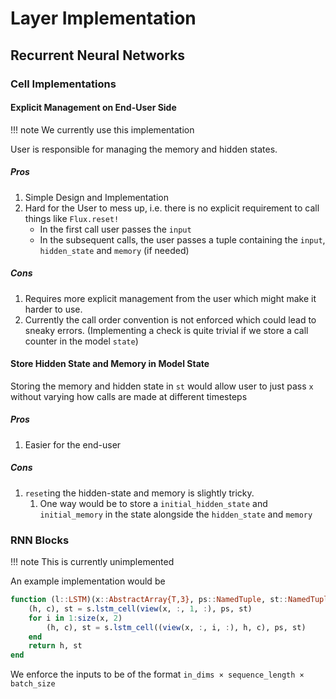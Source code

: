 # Layer Implementation

## Recurrent Neural Networks

### Cell Implementations

#### Explicit Management on End-User Side

!!! note
    We currently use this implementation

User is responsible for managing the memory and hidden states.

##### Pros

1. Simple Design and Implementation
2. Hard for the User to mess up, i.e. there is no explicit requirement to call things like `Flux.reset!`
    * In the first call user passes the `input`
    * In the subsequent calls, the user passes a tuple containing the `input`, `hidden_state` and `memory` (if needed)

##### Cons

1. Requires more explicit management from the user which might make it harder to use.
2. Currently the call order convention is not enforced which could lead to sneaky errors. (Implementing a check is quite trivial if we store a call counter in the model `state`)


#### Store Hidden State and Memory in Model State

Storing the memory and hidden state in `st` would allow user to just pass `x` without varying how calls are made at different timesteps

##### Pros

1. Easier for the end-user

##### Cons

1. `reset`ing the hidden-state and memory is slightly tricky.
   1. One way would be to store a `initial_hidden_state` and `initial_memory` in the state alongside the `hidden_state` and `memory`


### RNN Blocks

!!! note
    This is currently unimplemented

An example implementation would be

```julia
function (l::LSTM)(x::AbstractArray{T,3}, ps::NamedTuple, st::NamedTuple) where {T}
    (h, c), st = s.lstm_cell(view(x, :, 1, :), ps, st)
    for i in 1:size(x, 2)
        (h, c), st = s.lstm_cell((view(x, :, i, :), h, c), ps, st)
    end
    return h, st
end
```

We enforce the inputs to be of the format `in_dims × sequence_length × batch_size`
